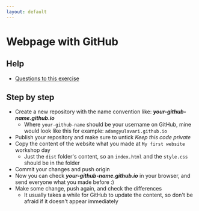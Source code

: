 ```yaml
---
layout: default
---
```

# Webpage with GitHub

## Help

- [Questions to this exercise](http://askbot.greenfox.academy/questions/tags:github-io/)

## Step by step

- Create a new repository with the name convention like: ***your-github-name.github.io***
  - Where `your-github-name` should be your username on GitHub, mine would look like this for example: `adamgyulavari.github.io`
- Publish your repository and make sure to untick *Keep this code private*
- Copy the content of the website what you made at `My first website` workshop day
  - Just the `dist` folder's content, so an `index.html` and the `style.css` should be in the folder
- Commit your changes and push origin
- Now you can check ***your-github-name.github.io*** in your browser, and send everyone what you made before :)
- Make some change, push again, and check the differences
  - It usually takes a while for GitHub to update the content, so don't be afraid if it doesn't appear immediately
